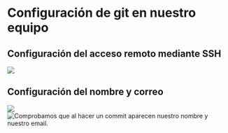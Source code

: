 # Configuración de git en nuestro equipo
## Configuración del acceso remoto mediante SSH
![](/img/git-shh.png)

## Configuración del nombre y correo
![](/img/git-name-config.png)
![Comprobamos que al hacer un commit aparecen nuestro nombre y nuestro email.](/img/git-log.png)